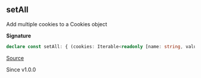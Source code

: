 ## setAll

Add multiple cookies to a Cookies object

**Signature**

```ts
declare const setAll: { (cookies: Iterable<readonly [name: string, value: string, options?: Cookie["options"]]>): (self: Cookies) => Either.Either<Cookies, CookiesError>; (self: Cookies, cookies: Iterable<readonly [name: string, value: string, options?: Cookie["options"]]>): Either.Either<Cookies, CookiesError>; }
```

[Source](https://github.com/Effect-TS/effect/tree/main/packages/platform/src/Cookies.ts#L537)

Since v1.0.0